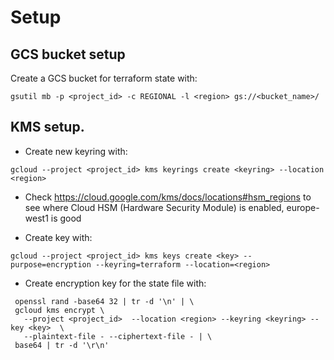 # Setup

## GCS bucket setup

Create a GCS bucket for terraform state with:

`gsutil mb -p <project_id> -c REGIONAL -l <region> gs://<bucket_name>/`



## KMS setup.

* Create new keyring with:

`gcloud --project <project_id> kms keyrings create <keyring> --location <region>`

* Check https://cloud.google.com/kms/docs/locations#hsm_regions to see where Cloud HSM
  (Hardware Security Module) is enabled, europe-west1 is good

* Create key with:

`gcloud --project <project_id> kms keys create <key> --purpose=encryption --keyring=terraform --location=<region>`

* Create encryption key for the state file with:

```
 openssl rand -base64 32 | tr -d '\n' | \
 gcloud kms encrypt \
   --project <project_id>  --location <region> --keyring <keyring> --key <key>  \
   --plaintext-file - --ciphertext-file - | \
 base64 | tr -d '\r\n'
```
